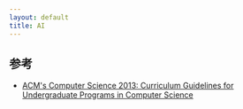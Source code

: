 ```yaml
---
layout: default
title: AI
---
```


## 参考
- [ACM's Computer Science 2013: Curriculum Guidelines for Undergraduate Programs in Computer Science](http://www.acm.org/education/CS2013-final-report.pdf)


